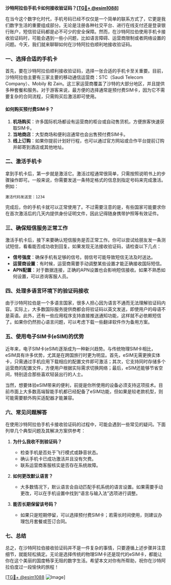 **沙特阿拉伯手机卡如何接收验证码？[[TG💪+ @esim1088](https://t.me/s/esim1088)]**

在当今这个数字化时代，手机号码已经不仅仅是一个简单的联系方式了，它更是我们数字生活的重要组成部分。无论是注册各种社交平台、进行在线支付还是登录银行账户，短信验证码都是必不可少的安全保障。然而，在沙特阿拉伯使用手机卡接收验证码时，可能会遇到一些小问题，比如语言障碍、运营商限制或者网络设置的问题。今天，我们就来聊聊如何在沙特阿拉伯顺利地接收验证码。

### 一、选择合适的手机卡

首先，要在沙特阿拉伯顺利接收验证码，选择一张合适的手机卡至关重要。目前，沙特阿拉伯主要有三家主要的移动通信运营商：STC（Saudi Telecom Company）、Mobily 和 Zain。这三家运营商覆盖了沙特的大部分地区，并且提供多种套餐和服务。对于游客来说，最方便的选择通常是预付费SIM卡，因为它不需要复杂的合同流程，只需购买后激活即可使用。

#### 如何购买预付费SIM卡？

1. **机场购买**：许多国际机场都设有运营商的柜台或自动售货机，方便旅客快速获取SIM卡。
2. **当地商店**：大型商场和便利店通常也会出售预付费SIM卡。
3. **线上订购**：如果你提前计划好行程，也可以通过官方网站或合作平台提前订购并邮寄到酒店或其他地址。

### 二、激活手机卡

拿到手机卡后，第一步就是激活它。激活过程通常很简单，只需按照说明书上的步骤操作即可。一般来说，你需要发送一条特定格式的信息到指定号码来完成激活。例如：

```
激活代码发送至：1234
```

完成后，你的手机卡就可以正常使用了。不过需要注意的是，有些国家可能要求你在首次激活后的几天内提供身份证明文件，因此记得随身携带护照等有效证件。

### 三、确保短信服务正常工作

激活手机卡后，接下来要确认短信服务是否正常工作。你可以尝试给朋友发一条测试短信，看看能否成功收到回复。如果发现无法接收验证码，请检查以下几点：

- **信号强度**：确保手机有足够的信号。弱信号可能导致短信无法及时送达。
- **运营商设置**：有时候，运营商需要手动调整某些设置才能正确接收国际短信。
- **APN配置**：对于数据连接，正确的APN设置也会影响短信接收。如果不熟悉如何设置，可以咨询客服人员。

### 四、处理多语言环境下的验证码接收

由于沙特阿拉伯是一个多语言国家，很多人担心因为语言不通而无法理解验证码内容。实际上，大多数国际服务提供商都会将验证码以英文发送，即使用户的母语不是英语。此外，还有一些应用程序支持直接推送通知功能，这样就不必依赖短信了。如果你仍然担心语言问题，可以考虑下载一些翻译软件作为备用方案。

### 五、使用电子SIM卡(eSIM)的优势

近年来，电子SIM卡(eSIM)逐渐成为一种新兴趋势。与传统物理SIM卡相比，eSIM具有许多优势，尤其是在跨国旅行时更为明显。首先，eSIM无需更换实体卡，只需通过手机应用下载相应的配置文件即可激活；其次，它支持同时存储多个运营商的配置文件，方便用户根据实际需求切换网络；最后，eSIM还能够节省空间，特别适合那些喜欢轻装出行的人士。

当然，想要体验eSIM带来的便利，前提是你所使用的设备必须支持这项技术。目前市面上大多数高端智能手机都已经配备了eSIM功能，但如果是较老款机型，则可能需要额外购买适配器才能兼容。

### 六、常见问题解答

在使用沙特阿拉伯手机卡接收验证码的过程中，可能会遇到一些常见的疑问。下面列举几个典型问题及其解决方案供参考：

1. **为什么我收不到验证码？**
   - 检查手机是否处于飞行模式或静音状态。
   - 确认手机卡已成功激活并且没有欠费。
   - 联系运营商客服核实是否存在系统故障。

2. **如何更改默认语言？**
   - 大多数情况下，默认语言会自动匹配手机系统的语言设置。如果需要手动更改，可以在手机设置中找到“语言与输入法”选项进行调整。

3. **能否长期保留该号码？**
   - 如果只是短期停留，可以选择预付费SIM卡；若需长时间使用，则建议办理包月套餐或签订合同。

### 七、总结

总之，在沙特阿拉伯接收验证码并不是一件复杂的事情，只要遵循上述步骤并注意细节，就能轻松搞定。无论是选择传统的物理SIM卡还是现代的eSIM卡，都能让你在这个美丽的国度畅享无阻的数字生活。希望本文对你有所帮助，祝你在沙特阿拉伯度过一段愉快的旅程！

[[TG💪+ @esim1088](https://t.me/s/esim1088) ![Image](https://i.postimg.cc/4NQfJmqS/Snipaste-2025-05-13-00-14-12.png)]